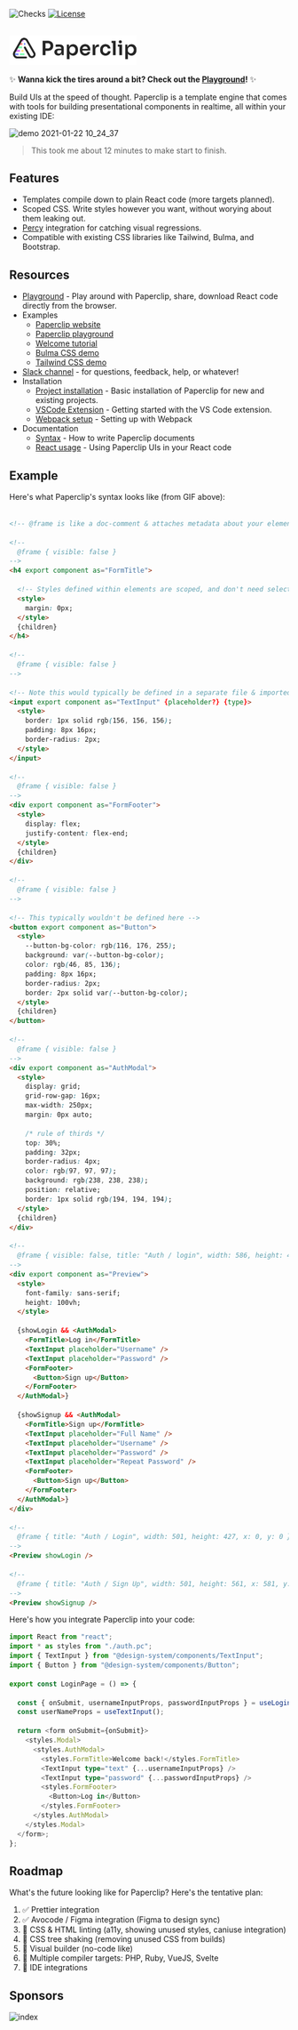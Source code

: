 ![Checks](https://github.com/crcn/paperclip/workflows/Checks/badge.svg?branch=master)
<a href="https://github.com/crcn/paperclip/blob/master/MIT-LICENSE.txt"><img src="https://img.shields.io/github/license/crcn/paperclip" alt="License"></a>

<br />

<img src="assets/logo.png" width="230">

✨ **Wanna kick the tires around a bit? Check out the [Playground](http://playground.paperclip.dev)!** ✨

Build UIs at the speed of thought. Paperclip is a template engine that comes with tools for building presentational components in realtime, all within your existing IDE:


![demo 2021-01-22 10_24_37](https://user-images.githubusercontent.com/757408/105437454-13b1b900-5c9c-11eb-8754-3769658180a1.gif)

> This took me about 12 minutes to make start to finish.

## Features

- Templates compile down to plain React code (more targets planned).
- Scoped CSS. Write styles however you want, without worying about them leaking out.
- [Percy](https://percy.io) integration for catching visual regressions.
- Compatible with existing CSS libraries like Tailwind, Bulma, and Bootstrap.

## Resources

- [Playground](http://playground.paperclip.dev) - Play around with Paperclip, share, download React code directly from the browser.
- Examples
  - [Paperclip website](./packages/paperclip-website)
  - [Paperclip playground](./packages/paperclip-website)
  - [Welcome tutorial](https://playground.paperclip.dev/s/Wn28KiQnlJS0alw2gqmem)
  - [Bulma CSS demo](https://playground.paperclip.dev/s/qCTb5bIRINgESxdyMH2tr)
  - [Tailwind CSS demo](https://playground.paperclip.dev/s/BDqOoNKyneeEEyZ3ygi6x)
- [Slack channel](https://join.slack.com/t/paperclipglobal/shared_invite/zt-o6bbeo6d-2zdyFdR5je8PjCp6buF_Gg) - for questions, feedback, help, or whatever! 
- Installation
  - [Project installation](https://paperclip.dev/docs/) - Basic installation of Paperclip for new and existing projects.
  - [VSCode Extension](https://paperclip.dev/docs/) - Getting started with the VS Code extension.
  - [Webpack setup](https://paperclip.dev/docs/configure-webpack) - Setting up with Webpack
- Documentation
  - [Syntax](https://paperclip.dev/docs/usage-syntax) - How to write Paperclip documents
  - [React usage](https://paperclip.dev/docs/usage-react) - Using Paperclip UIs in your React code


## Example

Here's what Paperclip's syntax looks like (from GIF above):

```html

<!-- @frame is like a doc-comment & attaches metadata about your elements for the designer & other visual tooling. -->

<!--
  @frame { visible: false }
-->
<h4 export component as="FormTitle">
  
  <!-- Styles defined within elements are scoped, and don't need selectors -->  
  <style>
    margin: 0px;
  </style>
  {children}
</h4>

<!--
  @frame { visible: false }
-->

<!-- Note this would typically be defined in a separate file & imported into this doc -->
<input export component as="TextInput" {placeholder?} {type}>
  <style>
    border: 1px solid rgb(156, 156, 156);
    padding: 8px 16px;
    border-radius: 2px;
  </style>
</input>

<!--
  @frame { visible: false }
-->
<div export component as="FormFooter">  
  <style>
    display: flex;
    justify-content: flex-end;
  </style>
  {children}
</div>

<!--
  @frame { visible: false }
-->

<!-- This typically wouldn't be defined here -->
<button export component as="Button">
  <style>
    --button-bg-color: rgb(116, 176, 255);
    background: var(--button-bg-color);
    color: rgb(46, 85, 136);
    padding: 8px 16px;
    border-radius: 2px;
    border: 2px solid var(--button-bg-color);
  </style>
  {children}
</button>

<!--
  @frame { visible: false }
-->
<div export component as="AuthModal">
  <style>
    display: grid;
    grid-row-gap: 16px;
    max-width: 250px;
    margin: 0px auto;

    /* rule of thirds */
    top: 30%;
    padding: 32px;
    border-radius: 4px;
    color: rgb(97, 97, 97);
    background: rgb(238, 238, 238);
    position: relative;
    border: 1px solid rgb(194, 194, 194);
  </style>
  {children}
</div>

<!--
  @frame { visible: false, title: "Auth / login", width: 586, height: 446, x: 3, y: 141 }
-->
<div export component as="Preview">
  <style>
    font-family: sans-serif;
    height: 100vh;
  </style>
  
  {showLogin && <AuthModal>
    <FormTitle>Log in</FormTitle>
    <TextInput placeholder="Username" />
    <TextInput placeholder="Password" />
    <FormFooter>
      <Button>Sign up</Button>
    </FormFooter>
  </AuthModal>}

  {showSignup && <AuthModal>
    <FormTitle>Sign up</FormTitle>
    <TextInput placeholder="Full Name" />
    <TextInput placeholder="Username" />
    <TextInput placeholder="Password" />
    <TextInput placeholder="Repeat Password" />
    <FormFooter>
      <Button>Sign up</Button>
    </FormFooter>
  </AuthModal>}
</div>

<!--
  @frame { title: "Auth / Login", width: 501, height: 427, x: 0, y: 0 }
-->
<Preview showLogin />

<!--
  @frame { title: "Auth / Sign Up", width: 501, height: 561, x: 581, y: 1 }
-->
<Preview showSignup />
```

Here's how you integrate Paperclip into your code:

```typescript
import React from "react";
import * as styles from "./auth.pc";
import { TextInput } from "@design-system/components/TextInput";
import { Button } from "@design-system/components/Button";

export const LoginPage = () => {

  const { onSubmit, usernameInputProps, passwordInputProps } = useLogin();
  const userNameProps = useTextInput();

  return <form onSubmit={onSubmit}>
    <styles.Modal>
      <styles.AuthModal> 
        <styles.FormTitle>Welcome back!</styles.FormTitle>
        <TextInput type="text" {...usernameInputProps} />
        <TextInput type="password" {...passwordInputProps} />
        <styles.FormFooter>
          <Button>Log in</Button>
        </styles.FormFooter>
      </styles.AuthModal>
    </styles.Modal>
  </form>;
};
```

## Roadmap

What's the future looking like for Paperclip? Here's the tentative plan:

1. ✅ Prettier integration
2. ✅ Avocode / Figma integration (Figma to design sync)
3. 🔲 CSS & HTML linting (a11y, showing unused styles, caniuse integration)
4. 🔲 CSS tree shaking (removing unused CSS from builds)
5. 🔲 Visual builder (no-code like)
6. 🔲 Multiple compiler targets: PHP, Ruby, VueJS, Svelte
7. 🔲 IDE integrations

## Sponsors

![index](https://user-images.githubusercontent.com/757408/105444620-254d8d80-5ca9-11eb-97c8-9c0fd66408d4.png)


